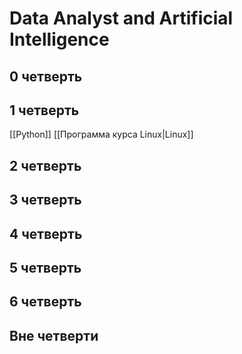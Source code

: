 # Data Analyst and Artificial Intelligence
## 0 четверть

## 1 четверть
[[Python]]
[[Программа курса Linux|Linux]]
## 2 четверть

## 3 четверть

## 4 четверть

## 5 четверть

## 6 четверть

## Вне четверти